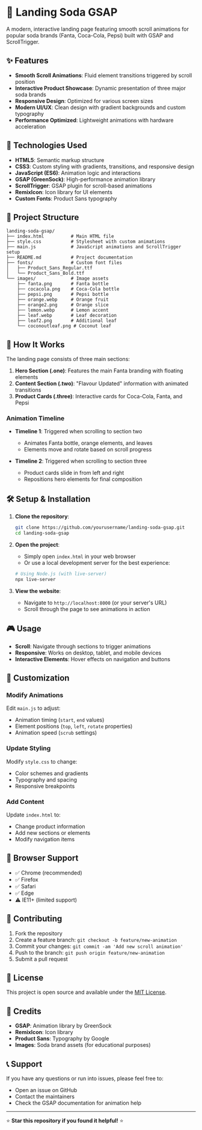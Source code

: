 # 🥤 Landing Soda GSAP

A modern, interactive landing page featuring smooth scroll animations for popular soda brands (Fanta, Coca-Cola, Pepsi) built with GSAP and ScrollTrigger.

## ✨ Features

- **Smooth Scroll Animations**: Fluid element transitions triggered by scroll position
- **Interactive Product Showcase**: Dynamic presentation of three major soda brands
- **Responsive Design**: Optimized for various screen sizes
- **Modern UI/UX**: Clean design with gradient backgrounds and custom typography
- **Performance Optimized**: Lightweight animations with hardware acceleration

## 🚀 Technologies Used

- **HTML5**: Semantic markup structure
- **CSS3**: Custom styling with gradients, transitions, and responsive design
- **JavaScript (ES6)**: Animation logic and interactions
- **GSAP (GreenSock)**: High-performance animation library
- **ScrollTrigger**: GSAP plugin for scroll-based animations
- **RemixIcon**: Icon library for UI elements
- **Custom Fonts**: Product Sans typography

## 📁 Project Structure

```
landing-soda-gsap/
├── index.html          # Main HTML file
├── style.css           # Stylesheet with custom animations
├── main.js             # JavaScript animations and ScrollTrigger setup
├── README.md           # Project documentation
├── fonts/              # Custom font files
│   ├── Product_Sans_Regular.ttf
│   └── Product_Sans_Bold.ttf
└── images/             # Image assets
    ├── fanta.png       # Fanta bottle
    ├── cocacola.png    # Coca-Cola bottle
    ├── pepsi.png       # Pepsi bottle
    ├── orange.webp     # Orange fruit
    ├── orange2.png     # Orange slice
    ├── lemon.webp      # Lemon accent
    ├── leaf.webp       # Leaf decoration
    ├── leaf2.png       # Additional leaf
    └── coconoutleaf.png # Coconut leaf
```

## 🎯 How It Works

The landing page consists of three main sections:

1. **Hero Section (.one)**: Features the main Fanta branding with floating elements
2. **Content Section (.two)**: "Flavour Updated" information with animated transitions
3. **Product Cards (.three)**: Interactive cards for Coca-Cola, Fanta, and Pepsi

### Animation Timeline

- **Timeline 1**: Triggered when scrolling to section two
  - Animates Fanta bottle, orange elements, and leaves
  - Elements move and rotate based on scroll progress
  
- **Timeline 2**: Triggered when scrolling to section three
  - Product cards slide in from left and right
  - Repositions hero elements for final composition

## 🛠️ Setup & Installation

1. **Clone the repository**:
   ```bash
   git clone https://github.com/yourusername/landing-soda-gsap.git
   cd landing-soda-gsap
   ```

2. **Open the project**:
   - Simply open `index.html` in your web browser
   - Or use a local development server for the best experience:
   ```bash 
   # Using Node.js (with live-server)
   npx live-server
   ```

3. **View the website**:
   - Navigate to `http://localhost:8000` (or your server's URL)
   - Scroll through the page to see animations in action

## 🎮 Usage

- **Scroll**: Navigate through sections to trigger animations
- **Responsive**: Works on desktop, tablet, and mobile devices
- **Interactive Elements**: Hover effects on navigation and buttons

## 🔧 Customization

### Modify Animations
Edit `main.js` to adjust:
- Animation timing (`start`, `end` values)
- Element positions (`top`, `left`, `rotate` properties)
- Animation speed (`scrub` settings)

### Update Styling
Modify `style.css` to change:
- Color schemes and gradients
- Typography and spacing
- Responsive breakpoints

### Add Content
Update `index.html` to:
- Change product information
- Add new sections or elements
- Modify navigation items

## 📱 Browser Support

- ✅ Chrome (recommended)
- ✅ Firefox
- ✅ Safari
- ✅ Edge
- ⚠️ IE11+ (limited support)

## 🤝 Contributing

1. Fork the repository
2. Create a feature branch: `git checkout -b feature/new-animation`
3. Commit your changes: `git commit -am 'Add new scroll animation'`
4. Push to the branch: `git push origin feature/new-animation`
5. Submit a pull request

## 📄 License

This project is open source and available under the [MIT License](LICENSE).

## 🙏 Credits

- **GSAP**: Animation library by GreenSock
- **RemixIcon**: Icon library
- **Product Sans**: Typography by Google
- **Images**: Soda brand assets (for educational purposes)

## 📞 Support

If you have any questions or run into issues, please feel free to:
- Open an issue on GitHub
- Contact the maintainers
- Check the GSAP documentation for animation help

---

⭐ **Star this repository if you found it helpful!** ⭐
